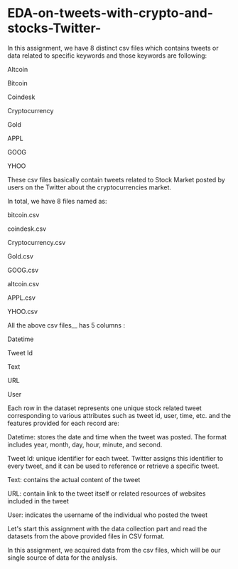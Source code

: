 # EDA-on-tweets-with-crypto-and-stocks-Twitter-

In this assignment, we have 8 distinct csv files which contains tweets or data related to specific keywords and those keywords are following:




Altcoin


Bitcoin


Coindesk


Cryptocurrency


Gold


APPL


GOOG


YHOO


These csv files basically contain tweets related to Stock Market posted by users on the Twitter about the cryptocurrencies market.

In total, we have 8 files named as:


bitcoin.csv


coindesk.csv


Cryptocurrency.csv


Gold.csv


GOOG.csv


altcoin.csv


APPL.csv


YHOO.csv


All the above csv files__ has 5 columns :

Datetime


Tweet Id


Text


URL


User


Each row in the dataset represents one unique stock related tweet corresponding to various attributes such as tweet id, user, time, etc. and the features provided for each record are:


Datetime: stores the date and time when the tweet was posted. The format includes year, month, day, hour, minute, and second.


Tweet Id: unique identifier for each tweet. Twitter assigns this identifier to every tweet, and it can be used to reference or retrieve a specific tweet.


Text: contains the actual content of the tweet


URL: contain link to the tweet itself or related resources of websites included in the tweet


User: indicates the username of the individual who posted the tweet


Let's start this assignment with the data collection part and read the datasets from the above provided files in CSV format.



In this assignment, we acquired data from the csv files, which will be our single source of data for the analysis.
